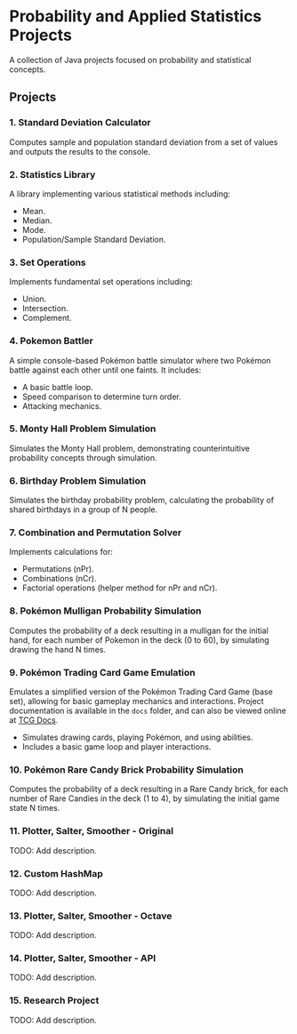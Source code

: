 # Probability and Applied Statistics Projects
A collection of Java projects focused on probability and statistical concepts.

## Projects
### 1. Standard Deviation Calculator
Computes sample and population standard deviation from a set of values and outputs the results to the console.

### 2. Statistics Library
A library implementing various statistical methods including:
- Mean.
- Median.
- Mode.
- Population/Sample Standard Deviation.

### 3. Set Operations
Implements fundamental set operations including:
- Union.
- Intersection.
- Complement.

### 4. Pokemon Battler
A simple console-based Pokémon battle simulator where two Pokémon battle against each other until one faints. It includes:
- A basic battle loop.
- Speed comparison to determine turn order.
- Attacking mechanics.

### 5. Monty Hall Problem Simulation
Simulates the Monty Hall problem, demonstrating counterintuitive probability concepts through simulation.

### 6. Birthday Problem Simulation
Simulates the birthday probability problem, calculating the probability of shared birthdays in a group of N people.

### 7. Combination and Permutation Solver
Implements calculations for:
- Permutations (nPr).
- Combinations (nCr).
- Factorial operations (helper method for nPr and nCr).

### 8. Pokémon Mulligan Probability Simulation
Computes the probability of a deck resulting in a mulligan for the initial hand, for each number of Pokemon in the deck (0 to 60), by simulating drawing the hand N times.

### 9. Pokémon Trading Card Game Emulation
Emulates a simplified version of the Pokémon Trading Card Game (base set), allowing for basic gameplay mechanics and interactions.
Project documentation is available in the `docs` folder, and can also be viewed online at [TCG Docs](https://tcgdocs.tylermong.dev/).
- Simulates drawing cards, playing Pokémon, and using abilities.
- Includes a basic game loop and player interactions.

### 10. Pokémon Rare Candy Brick Probability Simulation
Computes the probability of a deck resulting in a Rare Candy brick, for each number of Rare Candies in the deck (1 to 4), by simulating the initial game state N times.

### 11. Plotter, Salter, Smoother - Original
TODO: Add description.

### 12. Custom HashMap
TODO: Add description.

### 13. Plotter, Salter, Smoother - Octave
TODO: Add description.

### 14. Plotter, Salter, Smoother - API
TODO: Add description.

### 15. Research Project
TODO: Add description.